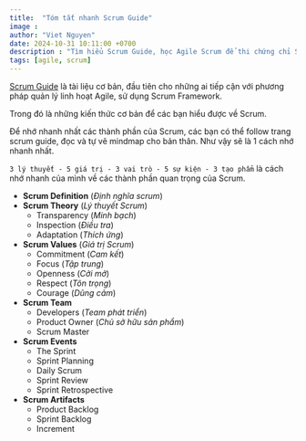 ```yaml
---
title:  "Tóm tắt nhanh Scrum Guide"
image : 
author: "Viet Nguyen"
date: 2024-10-31 10:11:00 +0700
description : "Tìm hiểu Scrum Guide, học Agile Scrum để thi chứng chỉ Scrum Master, hiểu được các giá trị, sự kiện trong Scrum"
tags: [agile, scrum]
---
```

[Scrum Guide][scrum-guide] là tài liệu cơ bản, đầu tiên cho những ai tiếp cận với phương pháp quản lý linh hoạt Agile, sử dụng Scrum Framework.

Trong đó là những kiến thức cơ bản để các bạn hiểu được về Scrum.

Để nhớ nhanh nhất các thành phần của Scrum, các bạn có thể follow trang scrum guide, đọc và tự vẽ mindmap cho bản thân. Như vậy sẽ là 1 cách nhớ nhanh nhất.

`3 lý thuyết - 5 giá trị - 3 vai trò - 5 sự kiện - 3 tạo phẩm` là cách nhớ nhanh của mình về các thành phần quan trọng của Scrum.

- **Scrum Definition** (_Định nghĩa scrum_)
- **Scrum Theory** (_Lý thuyết Scrum_)
  - Transparency (_Minh bạch_)
  - Inspection (_Điều tra_)
  - Adaptation (_Thích ứng_)
- **Scrum Values** (_Giá trị Scrum_)
  - Commitment (_Cam kết_)
  - Focus (_Tập trung_)
  - Openness (_Cởi mở_)
  - Respect (_Tôn trọng_)
  - Courage (_Dũng cảm_)
- **Scrum Team**
  - Developers (_Team phát triển_)
  - Product Owner (_Chủ sở hữu sản phẩm_)
  - Scrum Master
- **Scrum Events**
  - The Sprint
  - Sprint Planning
  - Daily Scrum
  - Sprint Review
  - Sprint Retrospective
- **Scrum Artifacts**
  - Product Backlog
  - Sprint Backlog
  - Increment

[scrum-guide]: https://jekyllrb.com/docs/home